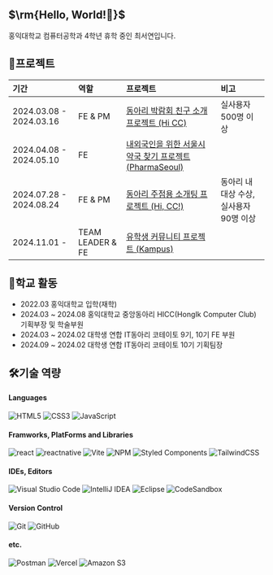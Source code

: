 <h2>$\rm{Hello, World!🖤}$</h2>
홍익대학교 컴퓨터공학과 4학년 휴학 중인 최서연입니다.

## 🌟프로젝트
|기간|역할|프로젝트|비고|
|:---|:---|:---|:---|
2024.03.08 - 2024.03.16|FE & PM|[동아리 박람회 친구 소개 프로젝트 (Hi CC)](https://github.com/yooooonshine/HongikClubFairProject)|실사용자 500명 이상|
2024.04.08 - 2024.05.10|FE|[내외국인을 위한 서울시 약국 찾기 프로젝트 (PharmaSeoul)](https://github.com/Seoul-Pharmacy/frontend)||
2024.07.28 - 2024.08.24|FE & PM|[동아리 주점용 소개팅 프로젝트 (Hi, CC!)](https://github.com/HICC-2024-PROJECT-PRESENTATION-CONTEST/Team3-Frontend)|동아리 내 대상 수상, 실사용자 90명 이상|
2024.11.01 - |TEAM LEADER & FE|[유학생 커뮤니티 프로젝트 (Kampus)](https://github.com/IT-Cotato/10th-Kampus-FE)||

## 🏫학교 활동
- 2022.03 홍익대학교 입학(재학)
- 2024.03 ~ 2024.08 홍익대학교 중앙동아리 HICC(HongIk Computer Club) 기획부장 및 학술부원
- 2024.03 ~ 2024.02 대학생 연합 IT동아리 코테이토 9기, 10기 FE 부원
- 2024.09 ~ 2024.02 대학생 연합 IT동아리 코테이토 10기 기획팀장

## 🛠️기술 역량
#### Languages
![HTML5](https://img.shields.io/badge/html5-%23E34F26.svg?style=for-the-badge&logo=html5&logoColor=white) ![CSS3](https://img.shields.io/badge/css3-%231572B6.svg?style=for-the-badge&logo=css3&logoColor=white) ![JavaScript](https://img.shields.io/badge/javascript-%23323330.svg?style=for-the-badge&logo=javascript&logoColor=%23F7DF1E)
#### Framworks, PlatForms and Libraries
![react](https://img.shields.io/badge/React-20232A?style=for-the-badge&logo=react&logoColor=61DAFB) ![reactnative](https://img.shields.io/badge/ReactNative-61DAFB?style=for-the-badge&logo=react&logoColor=black) ![Vite](https://img.shields.io/badge/vite-%23646CFF.svg?style=for-the-badge&logo=vite&logoColor=white) ![NPM](https://img.shields.io/badge/NPM-%23CB3837.svg?style=for-the-badge&logo=npm&logoColor=white) ![Styled Components](https://img.shields.io/badge/styled--components-DB7093?style=for-the-badge&logo=styled-components&logoColor=white) ![TailwindCSS](https://img.shields.io/badge/tailwindcss-%2338B2AC.svg?style=for-the-badge&logo=tailwind-css&logoColor=white)
#### IDEs, Editors
![Visual Studio Code](https://img.shields.io/badge/Visual%20Studio%20Code-0078d7.svg?style=for-the-badge&logo=visual-studio-code&logoColor=white) ![IntelliJ IDEA](https://img.shields.io/badge/IntelliJIDEA-000000.svg?style=for-the-badge&logo=intellij-idea&logoColor=white) ![Eclipse](https://img.shields.io/badge/Eclipse-FE7A16.svg?style=for-the-badge&logo=Eclipse&logoColor=white) ![CodeSandbox](https://img.shields.io/badge/Codesandbox-040404?style=for-the-badge&logo=codesandbox&logoColor=DBDBDB)
#### Version Control
![Git](https://img.shields.io/badge/git-%23F05033.svg?style=for-the-badge&logo=git&logoColor=white) ![GitHub](https://img.shields.io/badge/github-%23121011.svg?style=for-the-badge&logo=github&logoColor=white)
#### etc.
![Postman](https://img.shields.io/badge/Postman-FF6C37?style=for-the-badge&logo=postman&logoColor=white) ![Vercel](https://img.shields.io/badge/vercel-%23000000.svg?style=for-the-badge&logo=vercel&logoColor=white) ![Amazon S3](https://img.shields.io/badge/Amazon%20S3-FF9900?style=for-the-badge&logo=amazons3&logoColor=white)
